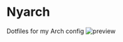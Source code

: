 # Nyarch
Dotfiles for my Arch config
![preview](https://user-images.githubusercontent.com/102050589/159325647-30fb4117-aa7c-47aa-9580-a6c49b2467eb.png)
